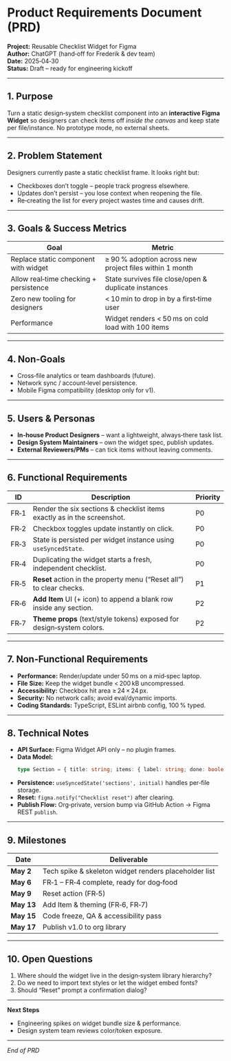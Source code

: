 # Product Requirements Document (PRD)

**Project:** Reusable Checklist Widget for Figma  
**Author:** ChatGPT (hand‑off for Frederik & dev team)  
**Date:** 2025‑04‑30  
**Status:** Draft – ready for engineering kickoff

---

## 1. Purpose

Turn a static design‑system checklist component into an **interactive Figma Widget** so designers can check items off _inside the canvas_ and keep state per file/instance. No prototype mode, no external sheets.

---

## 2. Problem Statement

Designers currently paste a static checklist frame. It looks right but:
* Checkboxes don’t toggle – people track progress elsewhere.
* Updates don’t persist – you lose context when reopening the file.
* Re‑creating the list for every project wastes time and causes drift.

---

## 3. Goals & Success Metrics

| Goal | Metric |
|------|--------|
| Replace static component with widget | ≥ 90 % adoption across new project files within 1 month |
| Allow real‑time checking + persistence | State survives file close/open & duplicate instances |
| Zero new tooling for designers | < 10 min to drop in by a first‑time user |
| Performance | Widget renders < 50 ms on cold load with 100 items |

---

## 4. Non‑Goals

* Cross‑file analytics or team dashboards (future).
* Network sync / account‑level persistence.
* Mobile Figma compatibility (desktop only for v1).

---

## 5. Users & Personas

* **In‑house Product Designers** – want a lightweight, always‑there task list.  
* **Design System Maintainers** – own the widget spec, publish updates.  
* **External Reviewers/PMs** – can tick items without leaving comments.

---

## 6. Functional Requirements

ID | Description | Priority
---|-------------|---------
FR‑1 | Render the six sections & checklist items exactly as in the screenshot. | P0
FR‑2 | Checkbox toggles update instantly on click. | P0
FR‑3 | State is persisted per widget instance using `useSyncedState`. | P0
FR‑4 | Duplicating the widget starts a fresh, independent checklist. | P0
FR‑5 | **Reset** action in the property menu (“Reset all”) to clear checks. | P1
FR‑6 | **Add Item** UI (+ icon) to append a blank row inside any section. | P2
FR‑7 | **Theme props** (text/style tokens) exposed for design‑system colors. | P2

---

## 7. Non‑Functional Requirements

* **Performance:** Render/update under 50 ms on a mid‑spec laptop.  
* **File Size:** Keep the widget bundle < 200 kB uncompressed.  
* **Accessibility:** Checkbox hit area ≥ 24 × 24 px.  
* **Security:** No network calls; avoid eval/dynamic imports.  
* **Coding Standards:** TypeScript, ESLint airbnb config, 100 % typed.

---

## 8. Technical Notes

* **API Surface:** Figma Widget API only – no plugin frames.  
* **Data Model:**  
  ```ts
  type Section = { title: string; items: { label: string; done: boolean }[] }
  ```  
* **Persistence:** `useSyncedState('sections', initial)` handles per‑file storage.  
* **Reset:** `figma.notify("Checklist reset")` after clearing.  
* **Publish Flow:** Org‑private, version bump via GitHub Action → Figma REST `publish`.

---

## 9. Milestones

| Date | Deliverable |
|------|-------------|
| **May 2** | Tech spike & skeleton widget renders placeholder list |
| **May 6** | FR‑1 – FR‑4 complete, ready for dog‑food |
| **May 9** | Reset action (FR‑5) |
| **May 13** | Add Item & theming (FR‑6, FR‑7) |
| **May 15** | Code freeze, QA & accessibility pass |
| **May 17** | Publish v1.0 to org library |

---

## 10. Open Questions

1. Where should the widget live in the design‑system library hierarchy?  
2. Do we need to import text styles or let the widget embed fonts?  
3. Should “Reset” prompt a confirmation dialog?

---

**Next Steps**

* Engineering spikes on widget bundle size & performance.  
* Design system team reviews color/token exposure.

---

_End of PRD_
